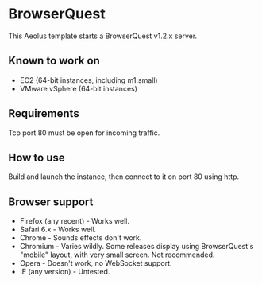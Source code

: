 BrowserQuest
============

This Aeolus template starts a BrowserQuest v1.2.x server.


Known to work on
----------------

* EC2 (64-bit instances, including m1.small)
* VMware vSphere (64-bit instances)


Requirements
------------

Tcp port 80 must be open for incoming traffic.


How to use
----------

Build and launch the instance, then connect to it on port 80 using http.


Browser support
---------------

* Firefox (any recent) - Works well.
* Safari 6.x - Works well.
* Chrome - Sounds effects don't work.
* Chromium - Varies wildly. Some releases display using BrowserQuest's "mobile" layout, with very small screen. Not recommended.
* Opera - Doesn't work, no WebSocket support.
* IE (any version) - Untested.

